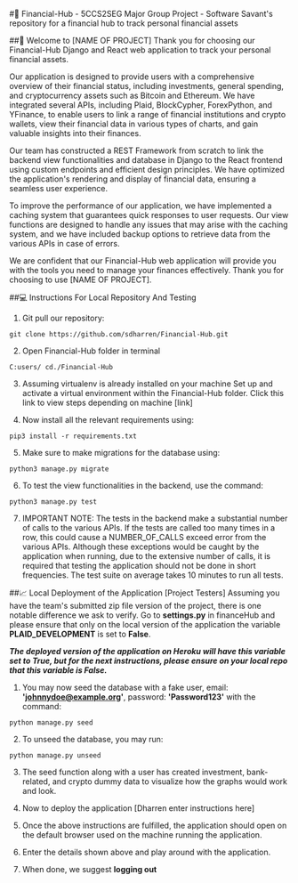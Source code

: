 #🏦 Financial-Hub - 5CCS2SEG Major Group Project - Software Savant's repository for a financial hub to track personal financial assets

##👋 Welcome to [NAME OF PROJECT]
Thank you for choosing our Financial-Hub Django and React web application to track your personal financial assets.

Our application is designed to provide users with a comprehensive overview of their financial status, including investments, general spending, and cryptocurrency assets such as Bitcoin and Ethereum. We have integrated several APIs, including Plaid, BlockCypher, ForexPython, and YFinance, to enable users to link a range of financial institutions and crypto wallets, view their financial data in various types of charts, and gain valuable insights into their finances.

Our team has constructed a REST Framework from scratch to link the backend view functionalities and database in Django to the React frontend using custom endpoints and efficient design principles. We have optimized the application's rendering and display of financial data, ensuring a seamless user experience.

To improve the performance of our application, we have implemented a caching system that guarantees quick responses to user requests. Our view functions are designed to handle any issues that may arise with the caching system, and we have included backup options to retrieve data from the various APIs in case of errors.

We are confident that our Financial-Hub web application will provide you with the tools you need to manage your finances effectively. Thank you for choosing to use [NAME OF PROJECT].

##💻 Instructions For Local Repository And Testing

1. Git pull our repository:
```
git clone https://github.com/sdharren/Financial-Hub.git
```

2. Open Financial-Hub folder in terminal
```
C:users/ cd./Financial-Hub
```

3. Assuming virtualenv is already installed on your machine Set up and activate a virtual environment within the Financial-Hub folder. Click this link to view steps depending on machine [link]

4. Now install all the relevant requirements using:
```
pip3 install -r requirements.txt
```

5. Make sure to make migrations for the database using:
```
python3 manage.py migrate
```

6. To test the view functionalities in the backend, use the command:
```
python3 manage.py test
```

7. IMPORTANT NOTE: The tests in the backend make a substantial number of calls to the various APIs. If the tests are called too many times in a row, this could cause a NUMBER_OF_CALLS exceed error from the various APIs. Although these exceptions would be caught by the application when running, due to the extensive number of calls, it is required that testing the application should not be done in short frequencies. The test suite on average takes 10 minutes to run all tests.

##📈 Local Deployment of the Application [Project Testers]
Assuming you have the team's submitted zip file version of the project, there is one notable difference we ask to verify. Go to **settings.py** in financeHub and please ensure that only on the local version of the application the variable **PLAID_DEVELOPMENT** is set to **False**.

***The deployed version of the application on Heroku will have this variable set to True, but for the next instructions, please ensure on your local repo that this variable is False.***

1. You may now seed the database with a fake user, email: **'johnnydoe@example.org'**, password: **'Password123'** with the command:
```
python manage.py seed
```

2. To unseed the database, you may run:
```
python manage.py unseed
```

3. The seed function along with a user has created investment, bank-related, and crypto dummy data to visualize how the graphs would work and look.

4. Now to deploy the application [Dharren enter instructions here]

5. Once the above instructions are fulfilled, the application should open on the default browser used on the machine running the application.

6. Enter the details shown above and play around with the application.

7. When done, we suggest **logging out**
